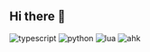 ## Hi there 👋

![typescript](https://img.shields.io/badge/Typescript-blue?style=for-the-badge&logo=typescript&logoColor=d9e0ee)
![python](hhttps://img.shields.io/badge/python-blue?style=for-the-badge&logo=python&logoColor=d9e0ee)
![lua](https://img.shields.io/badge/lua-blue?style=for-the-badge&logo=lua&logoColor=d9e0ee)
![ahk](https://img.shields.io/badge/ahk-blue?style=for-the-badge&logo=autohotkey&logoColor=d9e0ee)

<!--
**AndalYLP/AndalYLP** is a ✨ _special_ ✨ repository because its `README.md` (this file) appears on your GitHub profile.

Here are some ideas to get you started:

- 🔭 I’m currently working on ...
- 🌱 I’m currently learning ...
- 👯 I’m looking to collaborate on ...
- 🤔 I’m looking for help with ...
- 💬 Ask me about ...
- 📫 How to reach me: ...
- 😄 Pronouns: ...
- ⚡ Fun fact: ...
-->
